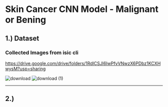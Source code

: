 # Skin Cancer CNN Model - Malignant or Bening

## 1.) Dataset
### Collected Images from isic cli 
https://drive.google.com/drive/folders/1RdlCSJl6IwPfvVNwzX6PDbz1KCXHwysM?usp=sharing

![download](https://github.com/orbant12/Melanoma_CNN/assets/124793231/0231e8d1-3819-4bd6-b26a-f8c2afa18b50)
![download (1)](https://github.com/orbant12/Melanoma_CNN/assets/124793231/05478550-40ca-4fbb-b948-0aa267aaa8ee)

---

## 2.) 

